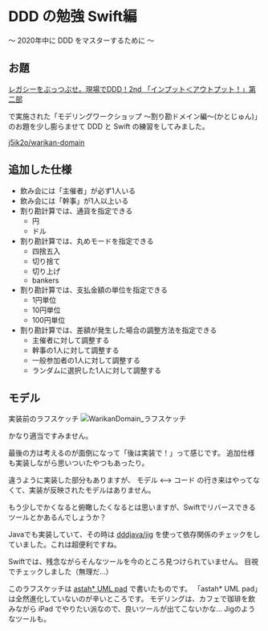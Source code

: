 # DDD の勉強 Swift編
 〜 2020年中に DDD をマスターするために 〜

## お題

[レガシーをぶっつぶせ。現場でDDD！2nd 「インプット＜アウトプット！」第二部](https://genbade-ddd.connpass.com/event/156063/)

で実施された「モデリングワークショップ 〜割り勘ドメイン編〜(かとじゅん)」のお題を少し膨らませて DDD と Swift の練習をしてみました。

[j5ik2o/warikan-domain](https://github.com/j5ik2o/warikan-domain)


## 追加した仕様

* 飲み会には「主催者」が必ず1人いる
* 飲み会には「幹事」が1人以上いる
* 割り勘計算では、通貨を指定できる
    * 円
    * ドル
* 割り勘計算では、丸めモードを指定できる
    * 四捨五入
    * 切り捨て
    * 切り上げ
    * bankers
* 割り勘計算では、支払金額の単位を指定できる
    * 1円単位
    * 10円単位
    * 100円単位
* 割り勘計算では、差額が発生した場合の調整方法を指定できる
    * 主催者に対して調整する
    * 幹事の1人に対して調整する
    * 一般参加者の1人に対して調整する
    * ランダムに選択した1人に対して調整する

## モデル

実装前のラフスケッチ
![WarikanDomain_ラフスケッチ](https://user-images.githubusercontent.com/10943601/73184157-54e1bc80-415f-11ea-9ef7-5657b76e88be.png)

かなり適当ですみません。

最後の方は考えるのが面倒になって「後は実装で！」って感じです。
追加仕様も実装しながら思いついたやつもあったり。

違うように実装した部分もありますが、
モデル <--> コード の行き来はやってなくて、実装が反映されたモデルはありません。

もう少しでかくなると俯瞰したくなるとは思いますが、Swiftでリバースできるツールとかあるんでしょうか？

Javaでも実装していて、その時は [dddjava/jig](https://github.com/dddjava/jig.git) を使って依存関係のチェックをしていました。これは超便利ですね。

Swiftでは、残念ながらそんなツールを今のところ見つけられていません。
目視でチェックしました（無理だ...）

このラフスケッチは [astah* UML pad](https://apps.apple.com/us/app/astah-uml-pad/id409312603?l=ja) で書いたものです。
「astah* UML pad」は全然進化していないのが辛いところです。
モデリングは、カフェで珈琲を飲みながら iPad でやりたい派なので、良いツールが出てこないかな...
Jigのようなツールも。

